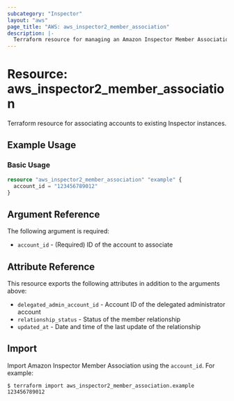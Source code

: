 ```yaml
---
subcategory: "Inspector"
layout: "aws"
page_title: "AWS: aws_inspector2_member_association"
description: |-
  Terraform resource for managing an Amazon Inspector Member Association.
---
```


# Resource: aws_inspector2_member_association

Terraform resource for associating accounts to existing Inspector instances.

## Example Usage

### Basic Usage

```terraform
resource "aws_inspector2_member_association" "example" {
  account_id = "123456789012"
}
```

## Argument Reference

The following argument is required:

* `account_id` - (Required) ID of the account to associate

## Attribute Reference

This resource exports the following attributes in addition to the arguments above:

* `delegated_admin_account_id` - Account ID of the delegated administrator account
* `relationship_status` - Status of the member relationship
* `updated_at` - Date and time of the last update of the relationship

## Import

Import Amazon Inspector Member Association using the `account_id`. For example:

```
$ terraform import aws_inspector2_member_association.example 123456789012
```

